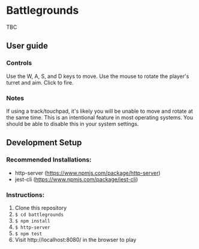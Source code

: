 # Battlegrounds

TBC

## User guide

### Controls

Use the W, A, S, and D keys to move.
Use the mouse to rotate the player's turret and aim.
Click to fire.

### Notes

If using a track/touchpad, it's likely you will be unable to move and rotate at the same time.
This is an intentional feature in most operating systems.
You should be able to disable this in your system settings.

## Development Setup

### Recommended Installations:

- http-server (https://www.npmjs.com/package/http-server)
- jest-cli (https://www.npmjs.com/package/jest-cli)

### Instructions:

1.  Clone this repository
2.  `$ cd battlegrounds`
3.  `$ npm install`
4.  `$ http-server`
5.  `$ npm test`
6.  Visit http://localhost:8080/ in the browser to play
